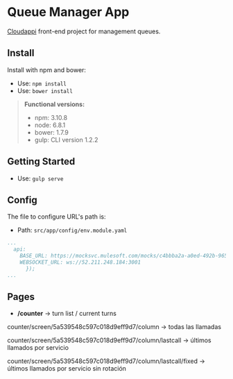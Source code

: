 Queue Manager App
===================
[Cloudappi][1] front-end project for management queues.

Install
---------
Install with npm and bower:

* Use: `npm install`
* Use: `bower install`

> **Functional versions:**
> - npm: 3.10.8
> - node: 6.8.1
> - bower: 1.7.9
> - gulp: CLI version 1.2.2

Getting Started
--------------------
* Use: `gulp serve`

Config
--------
The file to configure URL's path is:

* Path: `src/app/config/env.module.yaml`

```YAML
...
  api:
    BASE_URL: https://mocksvc.mulesoft.com/mocks/c4bbba2a-a0ed-492b-9656-4b65cd25fcf2/mocks/afcae4a1-5adb-4c2f-8015-2752e75169e8
    WEBSOCKET_URL: ws://52.211.248.184:3001
      });
...
```

Pages
--------

 * **/counter** -> turn list / current turns

 counter/screen/5a539548c597c018d9eff9d7/column -> todas las llamadas

 counter/screen/5a539548c597c018d9eff9d7/column/lastcall -> últimos llamados por servicio

 counter/screen/5a539548c597c018d9eff9d7/column/lastcall/fixed -> últimos llamados por servicio sin rotación

[1]: http://cloudappi.net/
